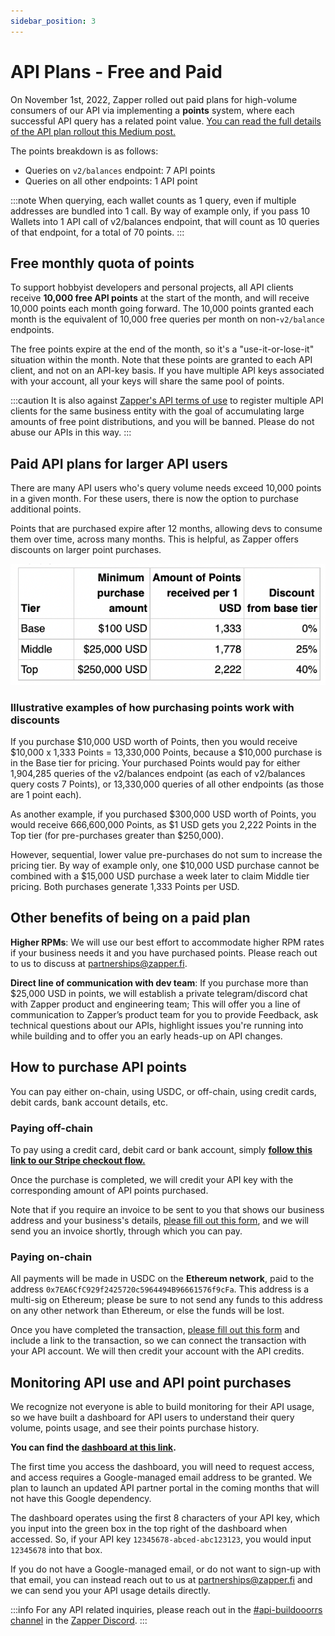 ```yaml
---
sidebar_position: 3
---
```


# API Plans - Free and Paid

On November 1st, 2022, Zapper rolled out paid plans for high-volume consumers of our API via implementing a **points** system, where each successful API query has a related point value. [You can read the full details of the API plan rollout this Medium post.](https://blog.zapper.fi/transitioning-to-paid-api-plans-for-large-consumers-14973bb0cbbb)

The points breakdown is as follows:
<ul>
    <li>Queries on <code>v2/balances</code> endpoint: 7 API points</li>
    <li>Queries on all other endpoints: 1 API point</li>
</ul>

:::note
When querying, each wallet counts as 1 query, even if multiple addresses are bundled into 1 call. By way of example only, if you pass 10 Wallets into 1 API call of v2/balances endpoint, that will count as 10 queries of that endpoint, for a total of 70 points.
:::

## Free monthly quota of points
To support hobbyist developers and personal projects, all API clients receive **10,000 free API points** at the start of the month, and will receive 10,000 points each month going forward.  The 10,000 points granted each month is the equivalent of 10,000 free queries per month on non-<code>v2/balance</code> endpoints.

The free points expire at the end of the month, so it's a "use-it-or-lose-it" situation within the month. Note that these points are granted to each API client, and not on an API-key basis. If you have multiple API keys associated with your account, all your keys will share the same pool of points. 

:::caution
It is also against [Zapper's API terms of use](https://zapper.fi/docs/api-terms-of-use.pdf) to register multiple API clients for the same business entity with the goal of accumulating large amounts of free point distributions, and you will be banned. Please do not abuse our APIs in this way.
:::

## Paid API plans for larger API users
There are many API users who's query volume needs exceed 10,000 points in a given month. For these users, there is now the option to purchase additional points.

Points that are purchased expire after 12 months, allowing devs to consume them over time, across many months. This is helpful, as Zapper offers discounts on larger point purchases.

![Breakdown of amount of points received per USD](../../static/img/assets/points_purchase_table.png)

### Illustrative examples of how purchasing points work with discounts
If you purchase $10,000 USD worth of Points, then you would receive $10,000 x 1,333 Points = 13,330,000 Points, because a $10,000 purchase is in the Base tier for pricing. Your purchased Points would pay for either 1,904,285 queries of the v2/balances endpoint (as each of v2/balances query costs 7 Points), or 13,330,000 queries of all other endpoints (as those are 1 point each).

As another example, if you purchased $300,000 USD worth of Points, you would receive 666,600,000 Points, as $1 USD gets you 2,222 Points in the Top tier (for pre-purchases greater than $250,000).

However, sequential, lower value pre-purchases do not sum to increase the pricing tier. By way of example only, one $10,000 USD purchase cannot be combined with a $15,000 USD purchase a week later to claim Middle tier pricing. Both purchases generate 1,333 Points per USD.

## Other benefits of being on a paid plan
<b>Higher RPMs</b>: We will use our best effort to accommodate higher RPM rates if your business needs it and you have purchased points. Please reach out to us to discuss at [partnerships@zapper.fi](mailto:partnerships@zapper.fi).

<b>Direct line of communication with dev team</b>: If you purchase more than $25,000 USD in points, we will establish a private telegram/discord chat with Zapper product and engineering team; This will offer you a line of communication to Zapper’s product team for you to provide Feedback, ask technical questions about our APIs, highlight issues you're running into while building and to offer you an early heads-up on API changes.

## How to purchase API points
You can pay either on-chain, using USDC, or off-chain, using credit cards, debit cards, bank account details, etc.

### Paying off-chain
To pay using a credit card, debit card or bank account, simply **[follow this link to our Stripe checkout flow.](https://buy.stripe.com/8wMcPb8fC2jl1wI8wz)**

Once the purchase is completed, we will credit your API key with the corresponding amount of API points purchased.

Note that if you require an invoice to be sent to you that shows our business address and your business's details, [please fill out this form](https://zapperfi.zendesk.com/hc/en-us/requests/new?ticket_form_id=10132222946321), and we will send you an invoice shortly, through which you can pay.

### Paying on-chain
All payments will be made in USDC on the **Ethereum network**, paid to the address <code>0x7EA6CfC929f2425720c5964494B96661576f9cFa</code>. This address is a multi-sig on Ethereum; please be sure to not send any funds to this address on any other network than Ethereum, or else the funds will be lost.

Once you have completed the transaction, [please fill out this form](https://zapperfi.zendesk.com/hc/en-us/requests/new?ticket_form_id=10132222946321) and include a link to the transaction, so we can connect the transaction with your API account. We will then credit your account with the API credits.

## Monitoring API use and API point purchases
We recognize not everyone is able to build monitoring for their API usage, so we have built a dashboard for API users to understand their query volume, points usage, and see their points purchase history.

**You can find the [dashboard at this link](https://datastudio.google.com/reporting/88563472-154b-44d2-aba4-339e9f4ba674).**

The first time you access the dashboard, you will need to request access, and access requires a Google-managed email address to be granted. We plan to launch an updated API partner portal in the coming months that will not have this Google dependency.

The dashboard operates using the first 8 characters of your API key, which you input into the green box in the top right of the dashboard when accessed. So, if your API key <code>12345678-abced-abc123123</code>, you would input <code>12345678</code> into that box.

If you do not have a Google-managed email, or do not want to sign-up with that email, you can instead reach out to us at [partnerships@zapper.fi](mailto:partnerships@zapper.fi) and we can send you your API usage details directly.

:::info 
For any API related inquiries, please reach out in the
[#api-buildooorrs channel](https://discord.com/channels/647279669388771329/650654989202489354)
in the [Zapper Discord](https://zapper.fi/discord). 
:::

